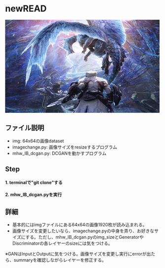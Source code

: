 # newREAD
<img src="sample_img1.jpg" alt="attach:cat" title="新種のモンスターを作るぞ！！" width="500" height="300">  

## ファイル説明  
- img: 64x64の画像dataset    
- imagechange.py: 画像サイズをresizeするプログラム  
- mhw_IB_dcgan.py: DCGANを動かすプログラム  
## Step  
#### 1. terminalで"git clone"する  
#### 2. mhw_IB_dcgan.pyを実行  

## 詳細  
- 基本的にはimgファイルにある64x64の画像1920枚が読み込まれる。  
- 画像サイズを変更したいなら、imagechange.pyの中身を弄り、お好きなサイズにする。ただし、mhw_IB_dcgan.pyのimg_sizeとGeneratorやDiscriminatorの各レイヤーのsizeには気をつける。  


※GANはInputとOutputに気をつける。画像サイズを変更し実行にerrorが出たら、summaryを確認しながらレイヤーを修正する。